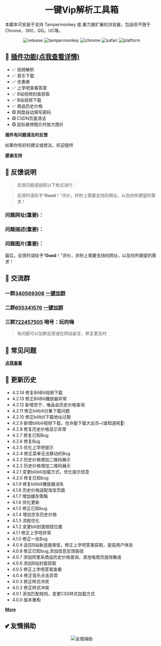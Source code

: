 <h1 align="center">一键Vip解析工具箱</h1> 

本脚本可安装于支持 Tampermonkey 或 暴力猴扩展的浏览器，包括但不限于Chrome，360，QQ，UC等。

<p align="center"> 
    <img src="https://img.shields.io/github/v/release/maxzhang666/OneKeyVip?style=flat" alt="release">
    <img src="https://img.shields.io/badge/tamperMonkey-v4.8-brightgreen.svg" alt="tampermonkey">
    <img src="https://img.shields.io/badge/chrome%20x64-v76.0-brightgreen.svg" alt="chrome">
    <img src="https://img.shields.io/badge/safari%20-v12.0-brightgreen.svg" alt="safari">
    <img src="https://img.shields.io/badge/platform-Windows%20%7C%20Mac%20%7C%20Android-blue.svg" alt="platform">
</p>

## 🔧 [插件功能(点我查看详情)](https://wiki.wandhi.com/zh-cn/Feature.html)

* ✅ 视频解析
* ✅ 音乐下载
* ✅ 优惠券
* ✅ 上学吧查看答案
* ✅ B站视频封面获取
* ✅ B站视频下载
* ✅ 商品历史价格
* ❎ 网盘自动填写密码
* ❎ CSDN页面清洁
* ❎ 鼠标悬停图片时放大图片


**插件有问题请及时反馈**

如果你有好的建议或想法，欢迎提供

**感谢支持**

## 📜 反馈说明

> 反馈问题请按照以下格式进行：

> 反馈时请给予“**Good**！”评价，并附上需要支持的网址，以及你所期望的需求！

### 问题网址(**重要**)：
### 问题描述(**重要**)：
### 问题图片(**重要**)：

 最后，反馈时请给予“**Good**！”评价，并附上需要支持的网址，以及你所期望的需求！

## 💩 交流群
### 一群[**340569308**](http://shang.qq.com/wpa/qunwpa?idkey=7fc3fef0db96421305e65c41cc081ffeca507fdc23cab93d731277be829985ec) [**一键加群**](http://shang.qq.com/wpa/qunwpa?idkey=7fc3fef0db96421305e65c41cc081ffeca507fdc23cab93d731277be829985ec)

### 二群[**655341576**](https://shang.qq.com/wpa/qunwpa?idkey=dd0275fbf9149b71e4f2f4e44902b552c846e9a2234f68eaca35a442510f061b) [**一键加群**](https://shang.qq.com/wpa/qunwpa?idkey=dd0275fbf9149b71e4f2f4e44902b552c846e9a2234f68eaca35a442510f061b)

### 三群[**722457505**](//shang.qq.com/wpa/qunwpa?idkey=a12d43edc065daad3043ca272a0eb9332ecd878f2921683c51e9d4e02554c80f) 暗号：玩的嗨

> 有问题可以加群反馈或在网站留言，修复更及时

## 📖 常见问题

[**点我查看**](https://wiki.wandhi.com/zh-cn/Faq.html)

## 🔔 更新历史

* 4.2.14 修复BiliBili视频下载
* 4.2.13 修正BiliBili播放器异常
* 4.2.12 新增苏宁、唯品会历史价格查询
* 4.2.11 修正bilibili分集下载问题
* 4.2.10 修正bilibili下载地址过期
* 4.2.9  新增bilibili视频下载，也许能下载大会员~(谁知道呢🥳)
* 4.2.8  修复历史价格显示异常
* 4.2.7  修复已知Bug
* 4.2.6  修复Bug
* 4.2.5  优化上学吧提示
* 4.2.4  修正菜单无法移动的Bug
* 4.2.3  历史价格增加二维码展示
* 4.2.2  历史价格增加二维码展示
* 4.2.1  变更bilibili加载方式，优化提示信息
* 4.2.0  修复已知bug
* 4.1.9  修复bilibili播放器消失
* 4.1.8  历史价格适配淘宝页面
* 4.1.7  增加缓存策略
* 4.1.6  优化更新
* 4.1.5  修正已知bug
* 4.1.4  增加京东历史价格
* 4.1.3  流程优化
* 4.1.2  变更bili封面按钮位置
* 4.1.1  修正上学吧异常
* 4.1.0  修正一处Bug
* 4.0.9  适应B站新连接类型，修正上学吧答案获取，提高用户体验
* 4.0.8  修正已知bug,添加信息反馈路径
* 4.0.7  添加阿里系商品历史价格查询，其他电商页面待集成
* 4.0.6  添加B站封面获取
* 4.0.5  修正上学吧答案查看
* 4.0.4  修正音乐点击异常
* 4.0.3  修正样式冲突
* 4.0.2  修正样式冲突
* 4.0.1  添加匹配规则，变更CSS样式加载方式
* 4.0.0  版本重构

[**More**](https://github.com/maxzhang666/OneKeyVip/blob/master/CHANGELOG)

## 💕 友情捐助

<p align="center">
<img src="https://i.loli.net/2019/05/14/5cda672add6f594934.jpg" alt="友情捐助">
</p>
